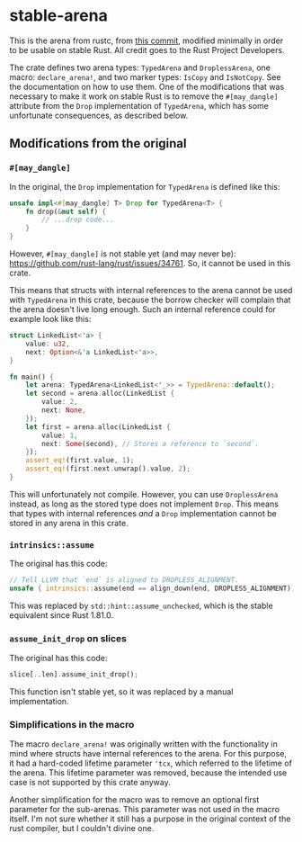 # stable-arena

This is the arena from rustc, from [this commit](https://github.com/rust-lang/rust/blob/30f168ef811aec63124eac677e14699baa9395bd/compiler/rustc_arena/src/lib.rs),
modified minimally in order to be usable on stable Rust.
All credit goes to the Rust Project Developers.

The crate defines two arena types: `TypedArena` and `DroplessArena`, one macro: `declare_arena!`, and two marker types: `IsCopy` and `IsNotCopy`.
See the documentation on how to use them.
One of the modifications that was necessary to make it work on stable Rust is to remove the `#[may_dangle]` attribute from the `Drop` implementation of `TypedArena`,
which has some unfortunate consequences, as described below.

## Modifications from the original
### `#[may_dangle]`
In the original, the `Drop` implementation for `TypedArena` is defined like this:

```rust
unsafe impl<#[may_dangle] T> Drop for TypedArena<T> {
    fn drop(&mut self) {
        // ...drop code...
    }
}
```

However, `#[may_dangle]` is not stable yet (and may never be): https://github.com/rust-lang/rust/issues/34761.
So, it cannot be used in this crate.

This means that structs with internal references to the arena cannot be used with `TypedArena` in this crate,
because the borrow checker will complain that the arena doesn't live long enough.
Such an internal reference could for example look like this:

```rust
struct LinkedList<'a> {
    value: u32,
    next: Option<&'a LinkedList<'a>>,
}

fn main() {
    let arena: TypedArena<LinkedList<'_>> = TypedArena::default();
    let second = arena.alloc(LinkedList {
        value: 2,
        next: None,
    });
    let first = arena.alloc(LinkedList {
        value: 1,
        next: Some(second), // Stores a reference to `second`.
    });
    assert_eq!(first.value, 1);
    assert_eq!(first.next.unwrap().value, 2);
}
```

This will unfortunately not compile.
However, you can use `DroplessArena` instead, as long as the stored type does not implement `Drop`.
This means that types with internal references *and* a `Drop` implementation cannot be stored in any arena in this crate.

### `intrinsics::assume`
The original has this code:

```rust
// Tell LLVM that `end` is aligned to DROPLESS_ALIGNMENT.
unsafe { intrinsics::assume(end == align_down(end, DROPLESS_ALIGNMENT)) };
```

This was replaced by `std::hint::assume_unchecked`, which is the stable equivalent since Rust 1.81.0.

### `assume_init_drop` on slices
The original has this code:

```rust
slice[..len].assume_init_drop();
```

This function isn't stable yet, so it was replaced by a manual implementation.

### Simplifications in the macro
The macro `declare_arena!` was originally written with the functionality in mind where structs have internal references to the arena.
For this purpose, it had a hard-coded lifetime parameter `'tcx`, which referred to the lifetime of the arena.
This lifetime parameter was removed, because the intended use case is not supported by this crate anyway.

Another simplification for the macro was to remove an optional first parameter for the sub-arenas.
This parameter was not used in the macro itself.
I'm not sure whether it still has a purpose in the original context of the rust compiler, but I couldn't divine one.
